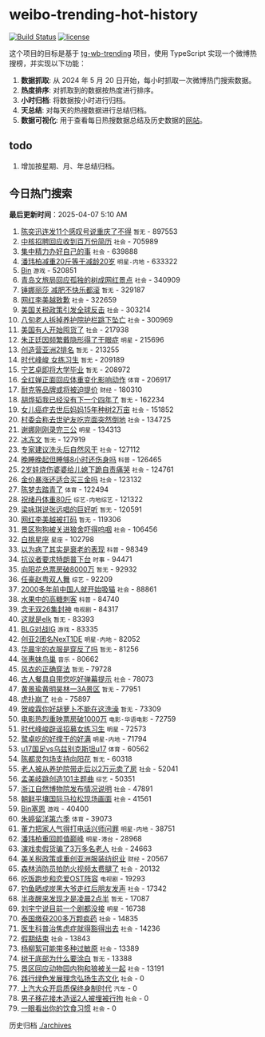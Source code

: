 # weibo-trending-hot-history

[![Build Status](https://github.com/lxw15337674/weibo-trending-hot-history/actions/workflows/nodejs.yml/badge.svg)](https://github.com/lxw15337674/weibo-trending-hot-history/actions)
[![license](https://img.shields.io/github/license/lxw15337674/weibo-trending-hot-history)](https://github.com/lxw15337674/weibo-trending-hot-history/blob/master/LICENSE)


这个项目的目标是基于 [tg-wb-trending](https://github.com/xiadd/tg-wb-trending) 项目，使用 TypeScript 实现一个微博热搜榜，并实现以下功能：

1. **数据抓取**: 从 2024 年 5 月 20 日开始，每小时抓取一次微博热门搜索数据。
2. **热度排序**: 对抓取到的数据按热度进行排序。
3. **小时归档**: 将数据按小时进行归档。
4. **天总结**: 对每天的热搜数据进行总结归档。
5. **数据可视化**: 用于查看每日热搜数据总结及历史数据的[网站](https://weibo-trending-hot-history.vercel.app/)。

## todo

1. 增加按星期、月、年总结归档。



## 今日热门搜索


















































































































































































































































































































































































































































































































































































































































































































































































































































































































































































































































































































































































































































































































































































































































































































































































































































































































































































































































































































































































































































































































































































































































































































































































































































































































































































































































































































































































































































































































































































































































































































































































































































































































































































































































































































































































































































































































































































































































































































































































































































































































































































































































































































































































































































































































































































































































































































































































































































































































































































































































































































































































































































































































































































































































































































































































































































































































































































































































































































































































































































































































































































































































































































































































































































































































































































































































































































































































































































































































































































































































































































































































































































































































































































































































































































































































<!-- BEGIN -->

**最后更新时间**：2025-04-07 5:10 AM
1. [陈奕迅连发11个感叹号说重庆了不得](https://m.weibo.cn/search?containerid=100103type%3D1%26t%3D10%26q%3D%E9%99%88%E5%A5%95%E8%BF%85%E8%BF%9E%E5%8F%9111%E4%B8%AA%E6%84%9F%E5%8F%B9%E5%8F%B7%E8%AF%B4%E9%87%8D%E5%BA%86%E4%BA%86%E4%B8%8D%E5%BE%97&stream_entry_id=31&isnewpage=1&extparam=seat%3D1%26flag%3D1%26realpos%3D1%26c_type%3D31%26band_rank%3D1%26lcate%3D5001%26cate%3D5001%26stream_entry_id%3D31%26pos%3D0%26filter_type%3Drealtimehot%26q%3D%25E9%2599%2588%25E5%25A5%2595%25E8%25BF%2585%25E8%25BF%259E%25E5%258F%259111%25E4%25B8%25AA%25E6%2584%259F%25E5%258F%25B9%25E5%258F%25B7%25E8%25AF%25B4%25E9%2587%258D%25E5%25BA%2586%25E4%25BA%2586%25E4%25B8%258D%25E5%25BE%2597%26dgr%3D0%26display_time%3D1743956976%26pre_seqid%3D174395697659803431956155) `暂无` - 897553
2. [中核招聘回应收到百万份简历](https://m.weibo.cn/search?containerid=100103type%3D1%26t%3D10%26q%3D%23%E4%B8%AD%E6%A0%B8%E6%8B%9B%E8%81%98%E5%9B%9E%E5%BA%94%E6%94%B6%E5%88%B0%E7%99%BE%E4%B8%87%E4%BB%BD%E7%AE%80%E5%8E%86%23&stream_entry_id=31&isnewpage=1&extparam=seat%3D1%26flag%3D1%26realpos%3D2%26c_type%3D31%26band_rank%3D2%26lcate%3D5001%26cate%3D5001%26stream_entry_id%3D31%26pos%3D1%26filter_type%3Drealtimehot%26q%3D%2523%25E4%25B8%25AD%25E6%25A0%25B8%25E6%258B%259B%25E8%2581%2598%25E5%259B%259E%25E5%25BA%2594%25E6%2594%25B6%25E5%2588%25B0%25E7%2599%25BE%25E4%25B8%2587%25E4%25BB%25BD%25E7%25AE%2580%25E5%258E%2586%2523%26dgr%3D0%26display_time%3D1743956976%26pre_seqid%3D174395697659803431956155) `社会` - 705989
3. [集中精力办好自己的事](https://m.weibo.cn/search?containerid=100103type%3D1%26t%3D10%26q%3D%23%E9%9B%86%E4%B8%AD%E7%B2%BE%E5%8A%9B%E5%8A%9E%E5%A5%BD%E8%87%AA%E5%B7%B1%E7%9A%84%E4%BA%8B%23&stream_entry_id=31&isnewpage=1&extparam=seat%3D1%26flag%3D0%26realpos%3D3%26c_type%3D31%26band_rank%3D3%26lcate%3D5001%26cate%3D5001%26stream_entry_id%3D31%26pos%3D2%26filter_type%3Drealtimehot%26q%3D%2523%25E9%259B%2586%25E4%25B8%25AD%25E7%25B2%25BE%25E5%258A%259B%25E5%258A%259E%25E5%25A5%25BD%25E8%2587%25AA%25E5%25B7%25B1%25E7%259A%2584%25E4%25BA%258B%2523%26dgr%3D0%26display_time%3D1743956976%26pre_seqid%3D174395697659803431956155) `社会` - 639888
4. [潘玮柏减重20斤等于减龄20岁](https://m.weibo.cn/search?containerid=100103type%3D1%26t%3D10%26q%3D%E6%BD%98%E7%8E%AE%E6%9F%8F%E5%87%8F%E9%87%8D20%E6%96%A4%E7%AD%89%E4%BA%8E%E5%87%8F%E9%BE%8420%E5%B2%81&stream_entry_id=31&isnewpage=1&extparam=seat%3D1%26flag%3D2%26realpos%3D4%26c_type%3D31%26band_rank%3D4%26lcate%3D5001%26cate%3D5001%26stream_entry_id%3D31%26pos%3D3%26filter_type%3Drealtimehot%26q%3D%25E6%25BD%2598%25E7%258E%25AE%25E6%259F%258F%25E5%2587%258F%25E9%2587%258D20%25E6%2596%25A4%25E7%25AD%2589%25E4%25BA%258E%25E5%2587%258F%25E9%25BE%258420%25E5%25B2%2581%26dgr%3D0%26display_time%3D1743956976%26pre_seqid%3D174395697659803431956155) `明星-内地` - 633322
5. [Bin](https://m.weibo.cn/search?containerid=100103type%3D1%26t%3D10%26q%3DBin&stream_entry_id=31&isnewpage=1&extparam=seat%3D1%26flag%3D1%26realpos%3D5%26c_type%3D31%26band_rank%3D5%26lcate%3D5001%26cate%3D5001%26stream_entry_id%3D31%26pos%3D4%26filter_type%3Drealtimehot%26q%3DBin%26dgr%3D0%26display_time%3D1743956976%26pre_seqid%3D174395697659803431956155) `游戏` - 520851
6. [青岛文旅局回应孤独的树成网红景点](https://m.weibo.cn/search?containerid=100103type%3D1%26t%3D10%26q%3D%23%E9%9D%92%E5%B2%9B%E6%96%87%E6%97%85%E5%B1%80%E5%9B%9E%E5%BA%94%E5%AD%A4%E7%8B%AC%E7%9A%84%E6%A0%91%E6%88%90%E7%BD%91%E7%BA%A2%E6%99%AF%E7%82%B9%23&stream_entry_id=31&isnewpage=1&extparam=seat%3D1%26flag%3D0%26realpos%3D6%26c_type%3D31%26band_rank%3D6%26lcate%3D5001%26cate%3D5001%26stream_entry_id%3D31%26pos%3D5%26filter_type%3Drealtimehot%26q%3D%2523%25E9%259D%2592%25E5%25B2%259B%25E6%2596%2587%25E6%2597%2585%25E5%25B1%2580%25E5%259B%259E%25E5%25BA%2594%25E5%25AD%25A4%25E7%258B%25AC%25E7%259A%2584%25E6%25A0%2591%25E6%2588%2590%25E7%25BD%2591%25E7%25BA%25A2%25E6%2599%25AF%25E7%2582%25B9%2523%26dgr%3D0%26display_time%3D1743956976%26pre_seqid%3D174395697659803431956155) `社会` - 340909
7. [锤娜丽莎 减肥不快乐都滚](https://m.weibo.cn/search?containerid=100103type%3D1%26t%3D10%26q%3D%E9%94%A4%E5%A8%9C%E4%B8%BD%E8%8E%8E+%E5%87%8F%E8%82%A5%E4%B8%8D%E5%BF%AB%E4%B9%90%E9%83%BD%E6%BB%9A&stream_entry_id=31&isnewpage=1&extparam=seat%3D1%26flag%3D2%26realpos%3D7%26c_type%3D31%26band_rank%3D7%26lcate%3D5001%26cate%3D5001%26stream_entry_id%3D31%26pos%3D6%26filter_type%3Drealtimehot%26q%3D%25E9%2594%25A4%25E5%25A8%259C%25E4%25B8%25BD%25E8%258E%258E%2520%25E5%2587%258F%25E8%2582%25A5%25E4%25B8%258D%25E5%25BF%25AB%25E4%25B9%2590%25E9%2583%25BD%25E6%25BB%259A%26dgr%3D0%26display_time%3D1743956976%26pre_seqid%3D174395697659803431956155) `暂无` - 329187
8. [网红李美越致歉](https://m.weibo.cn/search?containerid=100103type%3D1%26t%3D10%26q%3D%23%E7%BD%91%E7%BA%A2%E6%9D%8E%E7%BE%8E%E8%B6%8A%E8%87%B4%E6%AD%89%23&stream_entry_id=31&isnewpage=1&extparam=seat%3D1%26flag%3D2%26realpos%3D8%26c_type%3D31%26band_rank%3D8%26lcate%3D5001%26cate%3D5001%26stream_entry_id%3D31%26pos%3D7%26filter_type%3Drealtimehot%26q%3D%2523%25E7%25BD%2591%25E7%25BA%25A2%25E6%259D%258E%25E7%25BE%258E%25E8%25B6%258A%25E8%2587%25B4%25E6%25AD%2589%2523%26dgr%3D0%26display_time%3D1743956976%26pre_seqid%3D174395697659803431956155) `社会` - 322659
9. [美国关税政策引发全球反击](https://m.weibo.cn/search?containerid=100103type%3D1%26t%3D10%26q%3D%23%E7%BE%8E%E5%9B%BD%E5%85%B3%E7%A8%8E%E6%94%BF%E7%AD%96%E5%BC%95%E5%8F%91%E5%85%A8%E7%90%83%E5%8F%8D%E5%87%BB%23&stream_entry_id=31&isnewpage=1&extparam=seat%3D1%26flag%3D1%26realpos%3D9%26c_type%3D31%26band_rank%3D9%26lcate%3D5001%26cate%3D5001%26stream_entry_id%3D31%26pos%3D8%26filter_type%3Drealtimehot%26q%3D%2523%25E7%25BE%258E%25E5%259B%25BD%25E5%2585%25B3%25E7%25A8%258E%25E6%2594%25BF%25E7%25AD%2596%25E5%25BC%2595%25E5%258F%2591%25E5%2585%25A8%25E7%2590%2583%25E5%258F%258D%25E5%2587%25BB%2523%26dgr%3D0%26display_time%3D1743956976%26pre_seqid%3D174395697659803431956155) `社会` - 303214
10. [八旬老人拆掉养护院护栏跳下坠亡](https://m.weibo.cn/search?containerid=100103type%3D1%26t%3D10%26q%3D%23%E5%85%AB%E6%97%AC%E8%80%81%E4%BA%BA%E6%8B%86%E6%8E%89%E5%85%BB%E6%8A%A4%E9%99%A2%E6%8A%A4%E6%A0%8F%E8%B7%B3%E4%B8%8B%E5%9D%A0%E4%BA%A1%23&stream_entry_id=31&isnewpage=1&extparam=seat%3D1%26flag%3D1%26realpos%3D11%26c_type%3D31%26band_rank%3D11%26lcate%3D5001%26cate%3D5001%26stream_entry_id%3D31%26pos%3D10%26filter_type%3Drealtimehot%26q%3D%2523%25E5%2585%25AB%25E6%2597%25AC%25E8%2580%2581%25E4%25BA%25BA%25E6%258B%2586%25E6%258E%2589%25E5%2585%25BB%25E6%258A%25A4%25E9%2599%25A2%25E6%258A%25A4%25E6%25A0%258F%25E8%25B7%25B3%25E4%25B8%258B%25E5%259D%25A0%25E4%25BA%25A1%2523%26dgr%3D0%26display_time%3D1743956976%26pre_seqid%3D174395697659803431956155) `社会` - 300969
11. [美国有人开始囤货了](https://m.weibo.cn/search?containerid=100103type%3D1%26t%3D10%26q%3D%23%E7%BE%8E%E5%9B%BD%E6%9C%89%E4%BA%BA%E5%BC%80%E5%A7%8B%E5%9B%A4%E8%B4%A7%E4%BA%86%23&stream_entry_id=31&isnewpage=1&extparam=seat%3D1%26flag%3D0%26realpos%3D10%26c_type%3D31%26band_rank%3D10%26lcate%3D5001%26cate%3D5001%26stream_entry_id%3D31%26pos%3D9%26filter_type%3Drealtimehot%26q%3D%2523%25E7%25BE%258E%25E5%259B%25BD%25E6%259C%2589%25E4%25BA%25BA%25E5%25BC%2580%25E5%25A7%258B%25E5%259B%25A4%25E8%25B4%25A7%25E4%25BA%2586%2523%26dgr%3D0%26display_time%3D1743956976%26pre_seqid%3D174395697659803431956155) `社会` - 217938
12. [朱正廷因频繁戴隐形得了干眼症](https://m.weibo.cn/search?containerid=100103type%3D1%26t%3D10%26q%3D%23%E6%9C%B1%E6%AD%A3%E5%BB%B7%E5%9B%A0%E9%A2%91%E7%B9%81%E6%88%B4%E9%9A%90%E5%BD%A2%E5%BE%97%E4%BA%86%E5%B9%B2%E7%9C%BC%E7%97%87%23&stream_entry_id=31&isnewpage=1&extparam=seat%3D1%26flag%3D2%26realpos%3D12%26c_type%3D31%26band_rank%3D12%26lcate%3D5001%26cate%3D5001%26stream_entry_id%3D31%26pos%3D11%26filter_type%3Drealtimehot%26q%3D%2523%25E6%259C%25B1%25E6%25AD%25A3%25E5%25BB%25B7%25E5%259B%25A0%25E9%25A2%2591%25E7%25B9%2581%25E6%2588%25B4%25E9%259A%2590%25E5%25BD%25A2%25E5%25BE%2597%25E4%25BA%2586%25E5%25B9%25B2%25E7%259C%25BC%25E7%2597%2587%2523%26dgr%3D0%26display_time%3D1743956976%26pre_seqid%3D174395697659803431956155) `明星` - 215696
13. [创造营亚洲2排名](https://m.weibo.cn/search?containerid=100103type%3D1%26t%3D10%26q%3D%23%E5%88%9B%E9%80%A0%E8%90%A5%E4%BA%9A%E6%B4%B22%E6%8E%92%E5%90%8D%23&stream_entry_id=31&isnewpage=1&extparam=seat%3D1%26flag%3D0%26realpos%3D13%26c_type%3D31%26band_rank%3D13%26lcate%3D5001%26cate%3D5001%26stream_entry_id%3D31%26pos%3D12%26filter_type%3Drealtimehot%26q%3D%2523%25E5%2588%259B%25E9%2580%25A0%25E8%2590%25A5%25E4%25BA%259A%25E6%25B4%25B22%25E6%258E%2592%25E5%2590%258D%2523%26dgr%3D0%26display_time%3D1743956976%26pre_seqid%3D174395697659803431956155) `暂无` - 213255
14. [时代峰峻 女练习生](https://m.weibo.cn/search?containerid=100103type%3D1%26t%3D10%26q%3D%E6%97%B6%E4%BB%A3%E5%B3%B0%E5%B3%BB+%E5%A5%B3%E7%BB%83%E4%B9%A0%E7%94%9F&stream_entry_id=31&isnewpage=1&extparam=seat%3D1%26flag%3D0%26realpos%3D14%26c_type%3D31%26band_rank%3D14%26lcate%3D5001%26cate%3D5001%26stream_entry_id%3D31%26pos%3D13%26filter_type%3Drealtimehot%26q%3D%25E6%2597%25B6%25E4%25BB%25A3%25E5%25B3%25B0%25E5%25B3%25BB%2520%25E5%25A5%25B3%25E7%25BB%2583%25E4%25B9%25A0%25E7%2594%259F%26dgr%3D0%26display_time%3D1743956976%26pre_seqid%3D174395697659803431956155) `暂无` - 209189
15. [宁艺卓即将大学毕业](https://m.weibo.cn/search?containerid=100103type%3D1%26t%3D10%26q%3D%23%E5%AE%81%E8%89%BA%E5%8D%93%E5%8D%B3%E5%B0%86%E5%A4%A7%E5%AD%A6%E6%AF%95%E4%B8%9A%23&stream_entry_id=31&isnewpage=1&extparam=seat%3D1%26flag%3D0%26realpos%3D15%26c_type%3D31%26band_rank%3D15%26lcate%3D5001%26cate%3D5001%26stream_entry_id%3D31%26pos%3D14%26filter_type%3Drealtimehot%26q%3D%2523%25E5%25AE%2581%25E8%2589%25BA%25E5%258D%2593%25E5%258D%25B3%25E5%25B0%2586%25E5%25A4%25A7%25E5%25AD%25A6%25E6%25AF%2595%25E4%25B8%259A%2523%26dgr%3D0%26display_time%3D1743956976%26pre_seqid%3D174395697659803431956155) `暂无` - 208972
16. [全红婵正面回应体重变化影响动作](https://m.weibo.cn/search?containerid=100103type%3D1%26t%3D10%26q%3D%23%E5%85%A8%E7%BA%A2%E5%A9%B5%E6%AD%A3%E9%9D%A2%E5%9B%9E%E5%BA%94%E4%BD%93%E9%87%8D%E5%8F%98%E5%8C%96%E5%BD%B1%E5%93%8D%E5%8A%A8%E4%BD%9C%23&stream_entry_id=31&isnewpage=1&extparam=seat%3D1%26flag%3D0%26realpos%3D16%26c_type%3D31%26band_rank%3D16%26lcate%3D5001%26cate%3D5001%26stream_entry_id%3D31%26pos%3D15%26filter_type%3Drealtimehot%26q%3D%2523%25E5%2585%25A8%25E7%25BA%25A2%25E5%25A9%25B5%25E6%25AD%25A3%25E9%259D%25A2%25E5%259B%259E%25E5%25BA%2594%25E4%25BD%2593%25E9%2587%258D%25E5%258F%2598%25E5%258C%2596%25E5%25BD%25B1%25E5%2593%258D%25E5%258A%25A8%25E4%25BD%259C%2523%26dgr%3D0%26display_time%3D1743956976%26pre_seqid%3D174395697659803431956155) `体育` - 206917
17. [耐克等品牌或将被迫提价](https://m.weibo.cn/search?containerid=100103type%3D1%26t%3D10%26q%3D%23%E8%80%90%E5%85%8B%E7%AD%89%E5%93%81%E7%89%8C%E6%88%96%E5%B0%86%E8%A2%AB%E8%BF%AB%E6%8F%90%E4%BB%B7%23&stream_entry_id=31&isnewpage=1&extparam=seat%3D1%26flag%3D0%26realpos%3D17%26c_type%3D31%26band_rank%3D17%26lcate%3D5001%26cate%3D5001%26stream_entry_id%3D31%26pos%3D16%26filter_type%3Drealtimehot%26q%3D%2523%25E8%2580%2590%25E5%2585%258B%25E7%25AD%2589%25E5%2593%2581%25E7%2589%258C%25E6%2588%2596%25E5%25B0%2586%25E8%25A2%25AB%25E8%25BF%25AB%25E6%258F%2590%25E4%25BB%25B7%2523%26dgr%3D0%26display_time%3D1743956976%26pre_seqid%3D174395697659803431956155) `财经` - 180310
18. [胡烨韬我已经没有下一个四年了](https://m.weibo.cn/search?containerid=100103type%3D1%26t%3D10%26q%3D%E8%83%A1%E7%83%A8%E9%9F%AC%E6%88%91%E5%B7%B2%E7%BB%8F%E6%B2%A1%E6%9C%89%E4%B8%8B%E4%B8%80%E4%B8%AA%E5%9B%9B%E5%B9%B4%E4%BA%86&stream_entry_id=31&isnewpage=1&extparam=seat%3D1%26flag%3D0%26realpos%3D18%26c_type%3D31%26band_rank%3D18%26lcate%3D5001%26cate%3D5001%26stream_entry_id%3D31%26pos%3D17%26filter_type%3Drealtimehot%26q%3D%25E8%2583%25A1%25E7%2583%25A8%25E9%259F%25AC%25E6%2588%2591%25E5%25B7%25B2%25E7%25BB%258F%25E6%25B2%25A1%25E6%259C%2589%25E4%25B8%258B%25E4%25B8%2580%25E4%25B8%25AA%25E5%259B%259B%25E5%25B9%25B4%25E4%25BA%2586%26dgr%3D0%26display_time%3D1743956976%26pre_seqid%3D174395697659803431956155) `暂无` - 162234
19. [女儿癌症去世后妈妈15年种树2万亩](https://m.weibo.cn/search?containerid=100103type%3D1%26t%3D10%26q%3D%23%E5%A5%B3%E5%84%BF%E7%99%8C%E7%97%87%E5%8E%BB%E4%B8%96%E5%90%8E%E5%A6%88%E5%A6%8815%E5%B9%B4%E7%A7%8D%E6%A0%912%E4%B8%87%E4%BA%A9%23&stream_entry_id=31&isnewpage=1&extparam=seat%3D1%26flag%3D0%26realpos%3D19%26c_type%3D31%26band_rank%3D19%26lcate%3D5001%26cate%3D5001%26stream_entry_id%3D31%26pos%3D18%26filter_type%3Drealtimehot%26q%3D%2523%25E5%25A5%25B3%25E5%2584%25BF%25E7%2599%258C%25E7%2597%2587%25E5%258E%25BB%25E4%25B8%2596%25E5%2590%258E%25E5%25A6%2588%25E5%25A6%258815%25E5%25B9%25B4%25E7%25A7%258D%25E6%25A0%25912%25E4%25B8%2587%25E4%25BA%25A9%2523%26dgr%3D0%26display_time%3D1743956976%26pre_seqid%3D174395697659803431956155) `社会` - 151852
20. [村委会称去世驴友吃完面突然倒地](https://m.weibo.cn/search?containerid=100103type%3D1%26t%3D10%26q%3D%23%E6%9D%91%E5%A7%94%E4%BC%9A%E7%A7%B0%E5%8E%BB%E4%B8%96%E9%A9%B4%E5%8F%8B%E5%90%83%E5%AE%8C%E9%9D%A2%E7%AA%81%E7%84%B6%E5%80%92%E5%9C%B0%23&stream_entry_id=31&isnewpage=1&extparam=seat%3D1%26flag%3D1%26realpos%3D35%26c_type%3D31%26band_rank%3D35%26lcate%3D5001%26cate%3D5001%26stream_entry_id%3D31%26pos%3D34%26filter_type%3Drealtimehot%26q%3D%2523%25E6%259D%2591%25E5%25A7%2594%25E4%25BC%259A%25E7%25A7%25B0%25E5%258E%25BB%25E4%25B8%2596%25E9%25A9%25B4%25E5%258F%258B%25E5%2590%2583%25E5%25AE%258C%25E9%259D%25A2%25E7%25AA%2581%25E7%2584%25B6%25E5%2580%2592%25E5%259C%25B0%2523%26dgr%3D0%26display_time%3D1743956976%26pre_seqid%3D174395697659803431956155) `社会` - 134725
21. [谢娜刚刚录完三公](https://m.weibo.cn/search?containerid=100103type%3D1%26t%3D10%26q%3D%23%E8%B0%A2%E5%A8%9C%E5%88%9A%E5%88%9A%E5%BD%95%E5%AE%8C%E4%B8%89%E5%85%AC%23&stream_entry_id=31&isnewpage=1&extparam=seat%3D1%26flag%3D1%26realpos%3D31%26c_type%3D31%26band_rank%3D31%26lcate%3D5001%26cate%3D5001%26stream_entry_id%3D31%26pos%3D30%26filter_type%3Drealtimehot%26q%3D%2523%25E8%25B0%25A2%25E5%25A8%259C%25E5%2588%259A%25E5%2588%259A%25E5%25BD%2595%25E5%25AE%258C%25E4%25B8%2589%25E5%2585%25AC%2523%26dgr%3D0%26display_time%3D1743956976%26pre_seqid%3D174395697659803431956155) `明星` - 134313
22. [冰冻文](https://m.weibo.cn/search?containerid=100103type%3D1%26t%3D10%26q%3D%E5%86%B0%E5%86%BB%E6%96%87&stream_entry_id=31&isnewpage=1&extparam=seat%3D1%26flag%3D0%26realpos%3D20%26c_type%3D31%26band_rank%3D20%26lcate%3D5001%26cate%3D5001%26stream_entry_id%3D31%26pos%3D19%26filter_type%3Drealtimehot%26q%3D%25E5%2586%25B0%25E5%2586%25BB%25E6%2596%2587%26dgr%3D0%26display_time%3D1743956976%26pre_seqid%3D174395697659803431956155) `暂无` - 127919
23. [专家建议洗头后自然风干](https://m.weibo.cn/search?containerid=100103type%3D1%26t%3D10%26q%3D%23%E4%B8%93%E5%AE%B6%E5%BB%BA%E8%AE%AE%E6%B4%97%E5%A4%B4%E5%90%8E%E8%87%AA%E7%84%B6%E9%A3%8E%E5%B9%B2%23&stream_entry_id=31&isnewpage=1&extparam=seat%3D1%26flag%3D0%26realpos%3D21%26c_type%3D31%26band_rank%3D21%26lcate%3D5001%26cate%3D5001%26stream_entry_id%3D31%26pos%3D20%26filter_type%3Drealtimehot%26q%3D%2523%25E4%25B8%2593%25E5%25AE%25B6%25E5%25BB%25BA%25E8%25AE%25AE%25E6%25B4%2597%25E5%25A4%25B4%25E5%2590%258E%25E8%2587%25AA%25E7%2584%25B6%25E9%25A3%258E%25E5%25B9%25B2%2523%26dgr%3D0%26display_time%3D1743956976%26pre_seqid%3D174395697659803431956155) `社会` - 127112
24. [晚睡晚起但睡够8小时还伤身吗](https://m.weibo.cn/search?containerid=100103type%3D1%26t%3D10%26q%3D%23%E6%99%9A%E7%9D%A1%E6%99%9A%E8%B5%B7%E4%BD%86%E7%9D%A1%E5%A4%9F8%E5%B0%8F%E6%97%B6%E8%BF%98%E4%BC%A4%E8%BA%AB%E5%90%97%23&stream_entry_id=31&isnewpage=1&extparam=seat%3D1%26flag%3D0%26realpos%3D22%26c_type%3D31%26band_rank%3D22%26lcate%3D5001%26cate%3D5001%26stream_entry_id%3D31%26pos%3D21%26filter_type%3Drealtimehot%26q%3D%2523%25E6%2599%259A%25E7%259D%25A1%25E6%2599%259A%25E8%25B5%25B7%25E4%25BD%2586%25E7%259D%25A1%25E5%25A4%259F8%25E5%25B0%258F%25E6%2597%25B6%25E8%25BF%2598%25E4%25BC%25A4%25E8%25BA%25AB%25E5%2590%2597%2523%26dgr%3D0%26display_time%3D1743956976%26pre_seqid%3D174395697659803431956155) `科普` - 126465
25. [2岁娃烧伤婆婆给儿媳下跪自责痛哭](https://m.weibo.cn/search?containerid=100103type%3D1%26t%3D10%26q%3D%232%E5%B2%81%E5%A8%83%E7%83%A7%E4%BC%A4%E5%A9%86%E5%A9%86%E7%BB%99%E5%84%BF%E5%AA%B3%E4%B8%8B%E8%B7%AA%E8%87%AA%E8%B4%A3%E7%97%9B%E5%93%AD%23&stream_entry_id=31&isnewpage=1&extparam=seat%3D1%26flag%3D0%26realpos%3D23%26c_type%3D31%26band_rank%3D23%26lcate%3D5001%26cate%3D5001%26stream_entry_id%3D31%26pos%3D22%26filter_type%3Drealtimehot%26q%3D%25232%25E5%25B2%2581%25E5%25A8%2583%25E7%2583%25A7%25E4%25BC%25A4%25E5%25A9%2586%25E5%25A9%2586%25E7%25BB%2599%25E5%2584%25BF%25E5%25AA%25B3%25E4%25B8%258B%25E8%25B7%25AA%25E8%2587%25AA%25E8%25B4%25A3%25E7%2597%259B%25E5%2593%25AD%2523%26dgr%3D0%26display_time%3D1743956976%26pre_seqid%3D174395697659803431956155) `社会` - 124761
26. [金价暴涨还适合买三金吗](https://m.weibo.cn/search?containerid=100103type%3D1%26t%3D10%26q%3D%E9%87%91%E4%BB%B7%E6%9A%B4%E6%B6%A8%E8%BF%98%E9%80%82%E5%90%88%E4%B9%B0%E4%B8%89%E9%87%91%E5%90%97&stream_entry_id=31&isnewpage=1&extparam=seat%3D1%26flag%3D0%26realpos%3D24%26c_type%3D31%26band_rank%3D24%26lcate%3D5001%26cate%3D5001%26stream_entry_id%3D31%26pos%3D23%26filter_type%3Drealtimehot%26q%3D%25E9%2587%2591%25E4%25BB%25B7%25E6%259A%25B4%25E6%25B6%25A8%25E8%25BF%2598%25E9%2580%2582%25E5%2590%2588%25E4%25B9%25B0%25E4%25B8%2589%25E9%2587%2591%25E5%2590%2597%26dgr%3D0%26display_time%3D1743956976%26pre_seqid%3D174395697659803431956155) `社会` - 123132
27. [陈梦去踏青了](https://m.weibo.cn/search?containerid=100103type%3D1%26t%3D10%26q%3D%23%E9%99%88%E6%A2%A6%E5%8E%BB%E8%B8%8F%E9%9D%92%E4%BA%86%23&stream_entry_id=31&isnewpage=1&extparam=seat%3D1%26flag%3D1%26realpos%3D25%26c_type%3D31%26band_rank%3D25%26lcate%3D5001%26cate%3D5001%26stream_entry_id%3D31%26pos%3D24%26filter_type%3Drealtimehot%26q%3D%2523%25E9%2599%2588%25E6%25A2%25A6%25E5%258E%25BB%25E8%25B8%258F%25E9%259D%2592%25E4%25BA%2586%2523%26dgr%3D0%26display_time%3D1743956976%26pre_seqid%3D174395697659803431956155) `体育` - 122494
28. [祝绪丹体重80斤](https://m.weibo.cn/search?containerid=100103type%3D1%26t%3D10%26q%3D%23%E7%A5%9D%E7%BB%AA%E4%B8%B9%E4%BD%93%E9%87%8D80%E6%96%A4%23&stream_entry_id=31&isnewpage=1&extparam=seat%3D1%26flag%3D1%26realpos%3D26%26c_type%3D31%26band_rank%3D26%26lcate%3D5001%26cate%3D5001%26stream_entry_id%3D31%26pos%3D25%26filter_type%3Drealtimehot%26q%3D%2523%25E7%25A5%259D%25E7%25BB%25AA%25E4%25B8%25B9%25E4%25BD%2593%25E9%2587%258D80%25E6%2596%25A4%2523%26dgr%3D0%26display_time%3D1743956976%26pre_seqid%3D174395697659803431956155) `综艺-内地综艺` - 121322
29. [梁咏琪说张远唱的巨好听](https://m.weibo.cn/search?containerid=100103type%3D1%26t%3D10%26q%3D%E6%A2%81%E5%92%8F%E7%90%AA%E8%AF%B4%E5%BC%A0%E8%BF%9C%E5%94%B1%E7%9A%84%E5%B7%A8%E5%A5%BD%E5%90%AC&stream_entry_id=31&isnewpage=1&extparam=seat%3D1%26flag%3D1%26realpos%3D27%26c_type%3D31%26band_rank%3D27%26lcate%3D5001%26cate%3D5001%26stream_entry_id%3D31%26pos%3D26%26filter_type%3Drealtimehot%26q%3D%25E6%25A2%2581%25E5%2592%258F%25E7%2590%25AA%25E8%25AF%25B4%25E5%25BC%25A0%25E8%25BF%259C%25E5%2594%25B1%25E7%259A%2584%25E5%25B7%25A8%25E5%25A5%25BD%25E5%2590%25AC%26dgr%3D0%26display_time%3D1743956976%26pre_seqid%3D174395697659803431956155) `暂无` - 120591
30. [网红李美越被打码](https://m.weibo.cn/search?containerid=100103type%3D1%26t%3D10%26q%3D%23%E7%BD%91%E7%BA%A2%E6%9D%8E%E7%BE%8E%E8%B6%8A%E8%A2%AB%E6%89%93%E7%A0%81%23&stream_entry_id=31&isnewpage=1&extparam=seat%3D1%26flag%3D0%26realpos%3D28%26c_type%3D31%26band_rank%3D28%26lcate%3D5001%26cate%3D5001%26stream_entry_id%3D31%26pos%3D27%26filter_type%3Drealtimehot%26q%3D%2523%25E7%25BD%2591%25E7%25BA%25A2%25E6%259D%258E%25E7%25BE%258E%25E8%25B6%258A%25E8%25A2%25AB%25E6%2589%2593%25E7%25A0%2581%2523%26dgr%3D0%26display_time%3D1743956976%26pre_seqid%3D174395697659803431956155) `暂无` - 119306
31. [景区狗狗被关进狼舍吓得呜咽](https://m.weibo.cn/search?containerid=100103type%3D1%26t%3D10%26q%3D%23%E6%99%AF%E5%8C%BA%E7%8B%97%E7%8B%97%E8%A2%AB%E5%85%B3%E8%BF%9B%E7%8B%BC%E8%88%8D%E5%90%93%E5%BE%97%E5%91%9C%E5%92%BD%23&stream_entry_id=31&isnewpage=1&extparam=seat%3D1%26realpos%3D17%26cate%3D5001%26q%3D%2523%25E6%2599%25AF%25E5%258C%25BA%25E7%258B%2597%25E7%258B%2597%25E8%25A2%25AB%25E5%2585%25B3%25E8%25BF%259B%25E7%258B%25BC%25E8%2588%258D%25E5%2590%2593%25E5%25BE%2597%25E5%2591%259C%25E5%2592%25BD%2523%26dgr%3D0%26stream_entry_id%3D31%26pos%3D16%26band_rank%3D17%26lcate%3D5001%26filter_type%3Drealtimehot%26flag%3D1%26c_type%3D31%26display_time%3D1743960074%26pre_seqid%3D174396007468303419901141) `社会` - 106456
32. [白桃星座](https://m.weibo.cn/search?containerid=100103type%3D1%26t%3D10%26q%3D%E7%99%BD%E6%A1%83%E6%98%9F%E5%BA%A7&stream_entry_id=31&isnewpage=1&extparam=seat%3D1%26flag%3D0%26realpos%3D29%26c_type%3D31%26band_rank%3D29%26lcate%3D5001%26cate%3D5001%26stream_entry_id%3D31%26pos%3D28%26filter_type%3Drealtimehot%26q%3D%25E7%2599%25BD%25E6%25A1%2583%25E6%2598%259F%25E5%25BA%25A7%26dgr%3D0%26display_time%3D1743956976%26pre_seqid%3D174395697659803431956155) `星座` - 102798
33. [以为病了其实是衰老的表现](https://m.weibo.cn/search?containerid=100103type%3D1%26t%3D10%26q%3D%23%E4%BB%A5%E4%B8%BA%E7%97%85%E4%BA%86%E5%85%B6%E5%AE%9E%E6%98%AF%E8%A1%B0%E8%80%81%E7%9A%84%E8%A1%A8%E7%8E%B0%23&stream_entry_id=31&isnewpage=1&extparam=seat%3D1%26flag%3D0%26realpos%3D30%26c_type%3D31%26band_rank%3D30%26lcate%3D5001%26cate%3D5001%26stream_entry_id%3D31%26pos%3D29%26filter_type%3Drealtimehot%26q%3D%2523%25E4%25BB%25A5%25E4%25B8%25BA%25E7%2597%2585%25E4%25BA%2586%25E5%2585%25B6%25E5%25AE%259E%25E6%2598%25AF%25E8%25A1%25B0%25E8%2580%2581%25E7%259A%2584%25E8%25A1%25A8%25E7%258E%25B0%2523%26dgr%3D0%26display_time%3D1743956976%26pre_seqid%3D174395697659803431956155) `科普` - 98349
34. [抗议者要求特朗普下台](https://m.weibo.cn/search?containerid=100103type%3D1%26t%3D10%26q%3D%23%E6%8A%97%E8%AE%AE%E8%80%85%E8%A6%81%E6%B1%82%E7%89%B9%E6%9C%97%E6%99%AE%E4%B8%8B%E5%8F%B0%23&stream_entry_id=31&isnewpage=1&extparam=seat%3D1%26band_rank%3D5%26c_type%3D31%26cate%3D5001%26dgr%3D0%26realpos%3D5%26flag%3D1%26pos%3D4%26filter_type%3Drealtimehot%26q%3D%2523%25E6%258A%2597%25E8%25AE%25AE%25E8%2580%2585%25E8%25A6%2581%25E6%25B1%2582%25E7%2589%25B9%25E6%259C%2597%25E6%2599%25AE%25E4%25B8%258B%25E5%258F%25B0%2523%26stream_entry_id%3D31%26lcate%3D5001%26display_time%3D1743964347%26pre_seqid%3D174396434716803425181143) `时事` - 94471
35. [向阳花总票房破8000万](https://m.weibo.cn/search?containerid=100103type%3D1%26t%3D10%26q%3D%23%E5%90%91%E9%98%B3%E8%8A%B1%E6%80%BB%E7%A5%A8%E6%88%BF%E7%A0%B48000%E4%B8%87%23&stream_entry_id=31&isnewpage=1&extparam=seat%3D1%26flag%3D0%26realpos%3D32%26c_type%3D31%26band_rank%3D32%26lcate%3D5001%26cate%3D5001%26stream_entry_id%3D31%26pos%3D31%26filter_type%3Drealtimehot%26q%3D%2523%25E5%2590%2591%25E9%2598%25B3%25E8%258A%25B1%25E6%2580%25BB%25E7%25A5%25A8%25E6%2588%25BF%25E7%25A0%25B48000%25E4%25B8%2587%2523%26dgr%3D0%26display_time%3D1743956976%26pre_seqid%3D174395697659803431956155) `暂无` - 92932
36. [任豪赵粤双人舞](https://m.weibo.cn/search?containerid=100103type%3D1%26t%3D10%26q%3D%23%E4%BB%BB%E8%B1%AA%E8%B5%B5%E7%B2%A4%E5%8F%8C%E4%BA%BA%E8%88%9E%23&stream_entry_id=31&isnewpage=1&extparam=seat%3D1%26flag%3D1%26realpos%3D33%26c_type%3D31%26band_rank%3D33%26lcate%3D5001%26cate%3D5001%26stream_entry_id%3D31%26pos%3D32%26filter_type%3Drealtimehot%26q%3D%2523%25E4%25BB%25BB%25E8%25B1%25AA%25E8%25B5%25B5%25E7%25B2%25A4%25E5%258F%258C%25E4%25BA%25BA%25E8%2588%259E%2523%26dgr%3D0%26display_time%3D1743956976%26pre_seqid%3D174395697659803431956155) `综艺` - 92209
37. [2000多年前中国人就开始吸猫](https://m.weibo.cn/search?containerid=100103type%3D1%26t%3D10%26q%3D%232000%E5%A4%9A%E5%B9%B4%E5%89%8D%E4%B8%AD%E5%9B%BD%E4%BA%BA%E5%B0%B1%E5%BC%80%E5%A7%8B%E5%90%B8%E7%8C%AB%23&stream_entry_id=31&isnewpage=1&extparam=seat%3D1%26flag%3D0%26realpos%3D34%26c_type%3D31%26band_rank%3D34%26lcate%3D5001%26cate%3D5001%26stream_entry_id%3D31%26pos%3D33%26filter_type%3Drealtimehot%26q%3D%25232000%25E5%25A4%259A%25E5%25B9%25B4%25E5%2589%258D%25E4%25B8%25AD%25E5%259B%25BD%25E4%25BA%25BA%25E5%25B0%25B1%25E5%25BC%2580%25E5%25A7%258B%25E5%2590%25B8%25E7%258C%25AB%2523%26dgr%3D0%26display_time%3D1743956976%26pre_seqid%3D174395697659803431956155) `社会` - 88861
38. [水果中的高糖刺客](https://m.weibo.cn/search?containerid=100103type%3D1%26t%3D10%26q%3D%23%E6%B0%B4%E6%9E%9C%E4%B8%AD%E7%9A%84%E9%AB%98%E7%B3%96%E5%88%BA%E5%AE%A2%23&stream_entry_id=31&isnewpage=1&extparam=seat%3D1%26flag%3D0%26realpos%3D36%26c_type%3D31%26band_rank%3D36%26lcate%3D5001%26cate%3D5001%26stream_entry_id%3D31%26pos%3D35%26filter_type%3Drealtimehot%26q%3D%2523%25E6%25B0%25B4%25E6%259E%259C%25E4%25B8%25AD%25E7%259A%2584%25E9%25AB%2598%25E7%25B3%2596%25E5%2588%25BA%25E5%25AE%25A2%2523%26dgr%3D0%26display_time%3D1743956976%26pre_seqid%3D174395697659803431956155) `科普` - 84740
39. [念无双26集封神](https://m.weibo.cn/search?containerid=100103type%3D1%26t%3D10%26q%3D%23%E5%BF%B5%E6%97%A0%E5%8F%8C26%E9%9B%86%E5%B0%81%E7%A5%9E%23&stream_entry_id=31&isnewpage=1&extparam=seat%3D1%26flag%3D0%26realpos%3D37%26c_type%3D31%26band_rank%3D37%26lcate%3D5001%26cate%3D5001%26stream_entry_id%3D31%26pos%3D36%26filter_type%3Drealtimehot%26q%3D%2523%25E5%25BF%25B5%25E6%2597%25A0%25E5%258F%258C26%25E9%259B%2586%25E5%25B0%2581%25E7%25A5%259E%2523%26dgr%3D0%26display_time%3D1743956976%26pre_seqid%3D174395697659803431956155) `电视剧` - 84317
40. [这就是elk](https://m.weibo.cn/search?containerid=100103type%3D1%26t%3D10%26q%3D%E8%BF%99%E5%B0%B1%E6%98%AFelk&stream_entry_id=31&isnewpage=1&extparam=seat%3D1%26flag%3D1%26realpos%3D38%26c_type%3D31%26band_rank%3D38%26lcate%3D5001%26cate%3D5001%26stream_entry_id%3D31%26pos%3D37%26filter_type%3Drealtimehot%26q%3D%25E8%25BF%2599%25E5%25B0%25B1%25E6%2598%25AFelk%26dgr%3D0%26display_time%3D1743956976%26pre_seqid%3D174395697659803431956155) `暂无` - 83393
41. [BLG对战IG](https://m.weibo.cn/search?containerid=100103type%3D1%26t%3D10%26q%3DBLG%E5%AF%B9%E6%88%98IG&stream_entry_id=31&isnewpage=1&extparam=seat%3D1%26flag%3D0%26realpos%3D39%26c_type%3D31%26band_rank%3D39%26lcate%3D5001%26cate%3D5001%26stream_entry_id%3D31%26pos%3D38%26filter_type%3Drealtimehot%26q%3DBLG%25E5%25AF%25B9%25E6%2588%2598IG%26dgr%3D0%26display_time%3D1743956976%26pre_seqid%3D174395697659803431956155) `游戏` - 83335
42. [创亚2团名NexT1DE](https://m.weibo.cn/search?containerid=100103type%3D1%26t%3D10%26q%3D%23%E5%88%9B%E4%BA%9A2%E5%9B%A2%E5%90%8DNexT1DE%23&stream_entry_id=31&isnewpage=1&extparam=seat%3D1%26flag%3D1%26realpos%3D40%26c_type%3D31%26band_rank%3D40%26lcate%3D5001%26cate%3D5001%26stream_entry_id%3D31%26pos%3D39%26filter_type%3Drealtimehot%26q%3D%2523%25E5%2588%259B%25E4%25BA%259A2%25E5%259B%25A2%25E5%2590%258DNexT1DE%2523%26dgr%3D0%26display_time%3D1743956976%26pre_seqid%3D174395697659803431956155) `明星-内地` - 82052
43. [华晨宇的衣服是穿反了吗](https://m.weibo.cn/search?containerid=100103type%3D1%26t%3D10%26q%3D%E5%8D%8E%E6%99%A8%E5%AE%87%E7%9A%84%E8%A1%A3%E6%9C%8D%E6%98%AF%E7%A9%BF%E5%8F%8D%E4%BA%86%E5%90%97&stream_entry_id=31&isnewpage=1&extparam=seat%3D1%26flag%3D0%26realpos%3D41%26c_type%3D31%26band_rank%3D41%26lcate%3D5001%26cate%3D5001%26stream_entry_id%3D31%26pos%3D40%26filter_type%3Drealtimehot%26q%3D%25E5%258D%258E%25E6%2599%25A8%25E5%25AE%2587%25E7%259A%2584%25E8%25A1%25A3%25E6%259C%258D%25E6%2598%25AF%25E7%25A9%25BF%25E5%258F%258D%25E4%25BA%2586%25E5%2590%2597%26dgr%3D0%26display_time%3D1743956976%26pre_seqid%3D174395697659803431956155) `暂无` - 81256
44. [张惠妹鸟巢](https://m.weibo.cn/search?containerid=100103type%3D1%26t%3D10%26q%3D%E5%BC%A0%E6%83%A0%E5%A6%B9%E9%B8%9F%E5%B7%A2&stream_entry_id=31&isnewpage=1&extparam=seat%3D1%26flag%3D1%26realpos%3D42%26c_type%3D31%26band_rank%3D42%26lcate%3D5001%26cate%3D5001%26stream_entry_id%3D31%26pos%3D41%26filter_type%3Drealtimehot%26q%3D%25E5%25BC%25A0%25E6%2583%25A0%25E5%25A6%25B9%25E9%25B8%259F%25E5%25B7%25A2%26dgr%3D0%26display_time%3D1743956976%26pre_seqid%3D174395697659803431956155) `音乐` - 80662
45. [风衣的正确穿法](https://m.weibo.cn/search?containerid=100103type%3D1%26t%3D10%26q%3D%E9%A3%8E%E8%A1%A3%E7%9A%84%E6%AD%A3%E7%A1%AE%E7%A9%BF%E6%B3%95&stream_entry_id=31&isnewpage=1&extparam=seat%3D1%26flag%3D1%26realpos%3D43%26c_type%3D31%26band_rank%3D43%26lcate%3D5001%26cate%3D5001%26stream_entry_id%3D31%26pos%3D42%26filter_type%3Drealtimehot%26q%3D%25E9%25A3%258E%25E8%25A1%25A3%25E7%259A%2584%25E6%25AD%25A3%25E7%25A1%25AE%25E7%25A9%25BF%25E6%25B3%2595%26dgr%3D0%26display_time%3D1743956976%26pre_seqid%3D174395697659803431956155) `暂无` - 79728
46. [古人餐具自带您吃好弹幕提示](https://m.weibo.cn/search?containerid=100103type%3D1%26t%3D10%26q%3D%23%E5%8F%A4%E4%BA%BA%E9%A4%90%E5%85%B7%E8%87%AA%E5%B8%A6%E6%82%A8%E5%90%83%E5%A5%BD%E5%BC%B9%E5%B9%95%E6%8F%90%E7%A4%BA%23&stream_entry_id=31&isnewpage=1&extparam=seat%3D1%26flag%3D1%26realpos%3D44%26c_type%3D31%26band_rank%3D44%26lcate%3D5001%26cate%3D5001%26stream_entry_id%3D31%26pos%3D43%26filter_type%3Drealtimehot%26q%3D%2523%25E5%258F%25A4%25E4%25BA%25BA%25E9%25A4%2590%25E5%2585%25B7%25E8%2587%25AA%25E5%25B8%25A6%25E6%2582%25A8%25E5%2590%2583%25E5%25A5%25BD%25E5%25BC%25B9%25E5%25B9%2595%25E6%258F%2590%25E7%25A4%25BA%2523%26dgr%3D0%26display_time%3D1743956976%26pre_seqid%3D174395697659803431956155) `社会` - 78073
47. [黄景瑜黄明昊林一3A景区](https://m.weibo.cn/search?containerid=100103type%3D1%26t%3D10%26q%3D%E9%BB%84%E6%99%AF%E7%91%9C%E9%BB%84%E6%98%8E%E6%98%8A%E6%9E%97%E4%B8%803A%E6%99%AF%E5%8C%BA&stream_entry_id=31&isnewpage=1&extparam=seat%3D1%26flag%3D0%26realpos%3D45%26c_type%3D31%26band_rank%3D45%26lcate%3D5001%26cate%3D5001%26stream_entry_id%3D31%26pos%3D44%26filter_type%3Drealtimehot%26q%3D%25E9%25BB%2584%25E6%2599%25AF%25E7%2591%259C%25E9%25BB%2584%25E6%2598%258E%25E6%2598%258A%25E6%259E%2597%25E4%25B8%25803A%25E6%2599%25AF%25E5%258C%25BA%26dgr%3D0%26display_time%3D1743956976%26pre_seqid%3D174395697659803431956155) `暂无` - 77951
48. [虎扑崩了](https://m.weibo.cn/search?containerid=100103type%3D1%26t%3D10%26q%3D%E8%99%8E%E6%89%91%E5%B4%A9%E4%BA%86&stream_entry_id=31&isnewpage=1&extparam=seat%3D1%26flag%3D1%26realpos%3D46%26c_type%3D31%26band_rank%3D46%26lcate%3D5001%26cate%3D5001%26stream_entry_id%3D31%26pos%3D45%26filter_type%3Drealtimehot%26q%3D%25E8%2599%258E%25E6%2589%2591%25E5%25B4%25A9%25E4%25BA%2586%26dgr%3D0%26display_time%3D1743956976%26pre_seqid%3D174395697659803431956155) `社会` - 75897
49. [贺峻霖你好胡萝卜不能在这洗澡](https://m.weibo.cn/search?containerid=100103type%3D1%26t%3D10%26q%3D%E8%B4%BA%E5%B3%BB%E9%9C%96%E4%BD%A0%E5%A5%BD%E8%83%A1%E8%90%9D%E5%8D%9C%E4%B8%8D%E8%83%BD%E5%9C%A8%E8%BF%99%E6%B4%97%E6%BE%A1&stream_entry_id=31&isnewpage=1&extparam=seat%3D1%26flag%3D1%26realpos%3D47%26c_type%3D31%26band_rank%3D47%26lcate%3D5001%26cate%3D5001%26stream_entry_id%3D31%26pos%3D46%26filter_type%3Drealtimehot%26q%3D%25E8%25B4%25BA%25E5%25B3%25BB%25E9%259C%2596%25E4%25BD%25A0%25E5%25A5%25BD%25E8%2583%25A1%25E8%2590%259D%25E5%258D%259C%25E4%25B8%258D%25E8%2583%25BD%25E5%259C%25A8%25E8%25BF%2599%25E6%25B4%2597%25E6%25BE%25A1%26dgr%3D0%26display_time%3D1743956976%26pre_seqid%3D174395697659803431956155) `暂无` - 73309
50. [电影热烈重映票房破1000万](https://m.weibo.cn/search?containerid=100103type%3D1%26t%3D10%26q%3D%23%E7%94%B5%E5%BD%B1%E7%83%AD%E7%83%88%E9%87%8D%E6%98%A0%E7%A5%A8%E6%88%BF%E7%A0%B41000%E4%B8%87%23&stream_entry_id=31&isnewpage=1&extparam=seat%3D1%26flag%3D0%26realpos%3D48%26c_type%3D31%26band_rank%3D48%26lcate%3D5001%26cate%3D5001%26stream_entry_id%3D31%26pos%3D47%26filter_type%3Drealtimehot%26q%3D%2523%25E7%2594%25B5%25E5%25BD%25B1%25E7%2583%25AD%25E7%2583%2588%25E9%2587%258D%25E6%2598%25A0%25E7%25A5%25A8%25E6%2588%25BF%25E7%25A0%25B41000%25E4%25B8%2587%2523%26dgr%3D0%26display_time%3D1743956976%26pre_seqid%3D174395697659803431956155) `电影-华语电影` - 72759
51. [时代峰峻辟谣招募女练习生](https://m.weibo.cn/search?containerid=100103type%3D1%26t%3D10%26q%3D%23%E6%97%B6%E4%BB%A3%E5%B3%B0%E5%B3%BB%E8%BE%9F%E8%B0%A3%E6%8B%9B%E5%8B%9F%E5%A5%B3%E7%BB%83%E4%B9%A0%E7%94%9F%23&stream_entry_id=31&isnewpage=1&extparam=seat%3D1%26flag%3D1%26realpos%3D49%26c_type%3D31%26band_rank%3D49%26lcate%3D5001%26cate%3D5001%26stream_entry_id%3D31%26pos%3D48%26filter_type%3Drealtimehot%26q%3D%2523%25E6%2597%25B6%25E4%25BB%25A3%25E5%25B3%25B0%25E5%25B3%25BB%25E8%25BE%259F%25E8%25B0%25A3%25E6%258B%259B%25E5%258B%259F%25E5%25A5%25B3%25E7%25BB%2583%25E4%25B9%25A0%25E7%2594%259F%2523%26dgr%3D0%26display_time%3D1743956976%26pre_seqid%3D174395697659803431956155) `明星` - 72573
52. [鹭卓吃的好撑干的好满](https://m.weibo.cn/search?containerid=100103type%3D1%26t%3D10%26q%3D%23%E9%B9%AD%E5%8D%93%E5%90%83%E7%9A%84%E5%A5%BD%E6%92%91%E5%B9%B2%E7%9A%84%E5%A5%BD%E6%BB%A1%23&stream_entry_id=31&isnewpage=1&extparam=seat%3D1%26flag%3D1%26realpos%3D50%26c_type%3D31%26band_rank%3D50%26lcate%3D5001%26cate%3D5001%26stream_entry_id%3D31%26pos%3D49%26filter_type%3Drealtimehot%26q%3D%2523%25E9%25B9%25AD%25E5%258D%2593%25E5%2590%2583%25E7%259A%2584%25E5%25A5%25BD%25E6%2592%2591%25E5%25B9%25B2%25E7%259A%2584%25E5%25A5%25BD%25E6%25BB%25A1%2523%26dgr%3D0%26display_time%3D1743956976%26pre_seqid%3D174395697659803431956155) `明星-内地` - 71794
53. [u17国足vs乌兹别克斯坦u17](https://m.weibo.cn/search?containerid=100103type%3D1%26t%3D10%26q%3D%23u17%E5%9B%BD%E8%B6%B3vs%E4%B9%8C%E5%85%B9%E5%88%AB%E5%85%8B%E6%96%AF%E5%9D%A6u17%23&stream_entry_id=31&isnewpage=1&extparam=seat%3D1%26realpos%3D27%26cate%3D5001%26q%3D%2523u17%25E5%259B%25BD%25E8%25B6%25B3vs%25E4%25B9%258C%25E5%2585%25B9%25E5%2588%25AB%25E5%2585%258B%25E6%2596%25AF%25E5%259D%25A6u17%2523%26dgr%3D0%26stream_entry_id%3D31%26pos%3D26%26band_rank%3D27%26lcate%3D5001%26filter_type%3Drealtimehot%26flag%3D1%26c_type%3D31%26display_time%3D1743960074%26pre_seqid%3D174396007468303419901141) `体育` - 60562
54. [陈都灵包场支持向阳花](https://m.weibo.cn/search?containerid=100103type%3D1%26t%3D10%26q%3D%23%E9%99%88%E9%83%BD%E7%81%B5%E5%8C%85%E5%9C%BA%E6%94%AF%E6%8C%81%E5%90%91%E9%98%B3%E8%8A%B1%23&stream_entry_id=31&isnewpage=1&extparam=seat%3D1%26realpos%3D29%26cate%3D5001%26q%3D%2523%25E9%2599%2588%25E9%2583%25BD%25E7%2581%25B5%25E5%258C%2585%25E5%259C%25BA%25E6%2594%25AF%25E6%258C%2581%25E5%2590%2591%25E9%2598%25B3%25E8%258A%25B1%2523%26dgr%3D0%26stream_entry_id%3D31%26pos%3D28%26band_rank%3D29%26lcate%3D5001%26filter_type%3Drealtimehot%26flag%3D1%26c_type%3D31%26display_time%3D1743960074%26pre_seqid%3D174396007468303419901141) `暂无` - 60318
55. [老人被从养护院带走后以2万元卖了房](https://m.weibo.cn/search?containerid=100103type%3D1%26t%3D10%26q%3D%23%E8%80%81%E4%BA%BA%E8%A2%AB%E4%BB%8E%E5%85%BB%E6%8A%A4%E9%99%A2%E5%B8%A6%E8%B5%B0%E5%90%8E%E4%BB%A52%E4%B8%87%E5%85%83%E5%8D%96%E4%BA%86%E6%88%BF%23&stream_entry_id=31&isnewpage=1&extparam=seat%3D1%26realpos%3D35%26cate%3D5001%26q%3D%2523%25E8%2580%2581%25E4%25BA%25BA%25E8%25A2%25AB%25E4%25BB%258E%25E5%2585%25BB%25E6%258A%25A4%25E9%2599%25A2%25E5%25B8%25A6%25E8%25B5%25B0%25E5%2590%258E%25E4%25BB%25A52%25E4%25B8%2587%25E5%2585%2583%25E5%258D%2596%25E4%25BA%2586%25E6%2588%25BF%2523%26dgr%3D0%26stream_entry_id%3D31%26pos%3D34%26band_rank%3D35%26lcate%3D5001%26filter_type%3Drealtimehot%26flag%3D1%26c_type%3D31%26display_time%3D1743960074%26pre_seqid%3D174396007468303419901141) `社会` - 52041
56. [孟美岐跳创造101主题曲](https://m.weibo.cn/search?containerid=100103type%3D1%26t%3D10%26q%3D%23%E5%AD%9F%E7%BE%8E%E5%B2%90%E8%B7%B3%E5%88%9B%E9%80%A0101%E4%B8%BB%E9%A2%98%E6%9B%B2%23&stream_entry_id=31&isnewpage=1&extparam=seat%3D1%26realpos%3D37%26cate%3D5001%26q%3D%2523%25E5%25AD%259F%25E7%25BE%258E%25E5%25B2%2590%25E8%25B7%25B3%25E5%2588%259B%25E9%2580%25A0101%25E4%25B8%25BB%25E9%25A2%2598%25E6%259B%25B2%2523%26dgr%3D0%26stream_entry_id%3D31%26pos%3D36%26band_rank%3D37%26lcate%3D5001%26filter_type%3Drealtimehot%26flag%3D0%26c_type%3D31%26display_time%3D1743960074%26pre_seqid%3D174396007468303419901141) `综艺` - 50351
57. [浙江自然博物院发布情况说明](https://m.weibo.cn/search?containerid=100103type%3D1%26t%3D10%26q%3D%23%E6%B5%99%E6%B1%9F%E8%87%AA%E7%84%B6%E5%8D%9A%E7%89%A9%E9%99%A2%E5%8F%91%E5%B8%83%E6%83%85%E5%86%B5%E8%AF%B4%E6%98%8E%23&stream_entry_id=31&isnewpage=1&extparam=seat%3D1%26flag%3D1%26pos%3D10%26filter_type%3Drealtimehot%26c_type%3D31%26stream_entry_id%3D31%26cate%3D5001%26dgr%3D0%26realpos%3D10%26lcate%3D5001%26band_rank%3D10%26q%3D%2523%25E6%25B5%2599%25E6%25B1%259F%25E8%2587%25AA%25E7%2584%25B6%25E5%258D%259A%25E7%2589%25A9%25E9%2599%25A2%25E5%258F%2591%25E5%25B8%2583%25E6%2583%2585%25E5%2586%25B5%25E8%25AF%25B4%25E6%2598%258E%2523%26display_time%3D1743967165%26pre_seqid%3D1743967165132025683638) `社会` - 47891
58. [朝鲜平壤国际马拉松现场画面](https://m.weibo.cn/search?containerid=100103type%3D1%26t%3D10%26q%3D%23%E6%9C%9D%E9%B2%9C%E5%B9%B3%E5%A3%A4%E5%9B%BD%E9%99%85%E9%A9%AC%E6%8B%89%E6%9D%BE%E7%8E%B0%E5%9C%BA%E7%94%BB%E9%9D%A2%23&stream_entry_id=31&isnewpage=1&extparam=seat%3D1%26realpos%3D44%26cate%3D5001%26q%3D%2523%25E6%259C%259D%25E9%25B2%259C%25E5%25B9%25B3%25E5%25A3%25A4%25E5%259B%25BD%25E9%2599%2585%25E9%25A9%25AC%25E6%258B%2589%25E6%259D%25BE%25E7%258E%25B0%25E5%259C%25BA%25E7%2594%25BB%25E9%259D%25A2%2523%26dgr%3D0%26stream_entry_id%3D31%26pos%3D43%26band_rank%3D44%26lcate%3D5001%26filter_type%3Drealtimehot%26flag%3D0%26c_type%3D31%26display_time%3D1743960074%26pre_seqid%3D174396007468303419901141) `社会` - 41561
59. [Bin塞恩](https://m.weibo.cn/search?containerid=100103type%3D1%26t%3D10%26q%3D%23Bin%E5%A1%9E%E6%81%A9%23&stream_entry_id=31&isnewpage=1&extparam=seat%3D1%26realpos%3D46%26cate%3D5001%26q%3D%2523Bin%25E5%25A1%259E%25E6%2581%25A9%2523%26dgr%3D0%26stream_entry_id%3D31%26pos%3D45%26band_rank%3D46%26lcate%3D5001%26filter_type%3Drealtimehot%26flag%3D1%26c_type%3D31%26display_time%3D1743960074%26pre_seqid%3D174396007468303419901141) `游戏` - 40400
60. [朱婷留洋第六季](https://m.weibo.cn/search?containerid=100103type%3D1%26t%3D10%26q%3D%23%E6%9C%B1%E5%A9%B7%E7%95%99%E6%B4%8B%E7%AC%AC%E5%85%AD%E5%AD%A3%23&stream_entry_id=31&isnewpage=1&extparam=seat%3D1%26realpos%3D49%26cate%3D5001%26q%3D%2523%25E6%259C%25B1%25E5%25A9%25B7%25E7%2595%2599%25E6%25B4%258B%25E7%25AC%25AC%25E5%2585%25AD%25E5%25AD%25A3%2523%26dgr%3D0%26stream_entry_id%3D31%26pos%3D48%26band_rank%3D49%26lcate%3D5001%26filter_type%3Drealtimehot%26flag%3D1%26c_type%3D31%26display_time%3D1743960074%26pre_seqid%3D174396007468303419901141) `体育` - 39073
61. [董力把家人气得打电话兴师问罪](https://m.weibo.cn/search?containerid=100103type%3D1%26t%3D10%26q%3D%23%E8%91%A3%E5%8A%9B%E6%8A%8A%E5%AE%B6%E4%BA%BA%E6%B0%94%E5%BE%97%E6%89%93%E7%94%B5%E8%AF%9D%E5%85%B4%E5%B8%88%E9%97%AE%E7%BD%AA%23&stream_entry_id=31&isnewpage=1&extparam=seat%3D1%26realpos%3D50%26cate%3D5001%26q%3D%2523%25E8%2591%25A3%25E5%258A%259B%25E6%258A%258A%25E5%25AE%25B6%25E4%25BA%25BA%25E6%25B0%2594%25E5%25BE%2597%25E6%2589%2593%25E7%2594%25B5%25E8%25AF%259D%25E5%2585%25B4%25E5%25B8%2588%25E9%2597%25AE%25E7%25BD%25AA%2523%26dgr%3D0%26stream_entry_id%3D31%26pos%3D49%26band_rank%3D50%26lcate%3D5001%26filter_type%3Drealtimehot%26flag%3D0%26c_type%3D31%26display_time%3D1743960074%26pre_seqid%3D174396007468303419901141) `明星-内地` - 38751
62. [潘玮柏重回颜值巅峰](https://m.weibo.cn/search?containerid=100103type%3D1%26t%3D10%26q%3D%23%E6%BD%98%E7%8E%AE%E6%9F%8F%E9%87%8D%E5%9B%9E%E9%A2%9C%E5%80%BC%E5%B7%85%E5%B3%B0%23&stream_entry_id=31&isnewpage=1&extparam=seat%3D1%26band_rank%3D33%26c_type%3D31%26cate%3D5001%26dgr%3D0%26realpos%3D33%26flag%3D1%26pos%3D32%26filter_type%3Drealtimehot%26q%3D%2523%25E6%25BD%2598%25E7%258E%25AE%25E6%259F%258F%25E9%2587%258D%25E5%259B%259E%25E9%25A2%259C%25E5%2580%25BC%25E5%25B7%2585%25E5%25B3%25B0%2523%26stream_entry_id%3D31%26lcate%3D5001%26display_time%3D1743964347%26pre_seqid%3D174396434716803425181143) `明星-港台` - 28968
63. [演戏卖假货骗了3万多名老人](https://m.weibo.cn/search?containerid=100103type%3D1%26t%3D10%26q%3D%23%E6%BC%94%E6%88%8F%E5%8D%96%E5%81%87%E8%B4%A7%E9%AA%97%E4%BA%863%E4%B8%87%E5%A4%9A%E5%90%8D%E8%80%81%E4%BA%BA%23&stream_entry_id=31&isnewpage=1&extparam=seat%3D1%26band_rank%3D40%26c_type%3D31%26cate%3D5001%26dgr%3D0%26realpos%3D40%26flag%3D0%26pos%3D39%26filter_type%3Drealtimehot%26q%3D%2523%25E6%25BC%2594%25E6%2588%258F%25E5%258D%2596%25E5%2581%2587%25E8%25B4%25A7%25E9%25AA%2597%25E4%25BA%25863%25E4%25B8%2587%25E5%25A4%259A%25E5%2590%258D%25E8%2580%2581%25E4%25BA%25BA%2523%26stream_entry_id%3D31%26lcate%3D5001%26display_time%3D1743964347%26pre_seqid%3D174396434716803425181143) `社会` - 24663
64. [美关税政策或重创亚洲服装纺织业](https://m.weibo.cn/search?containerid=100103type%3D1%26t%3D10%26q%3D%23%E7%BE%8E%E5%85%B3%E7%A8%8E%E6%94%BF%E7%AD%96%E6%88%96%E9%87%8D%E5%88%9B%E4%BA%9A%E6%B4%B2%E6%9C%8D%E8%A3%85%E7%BA%BA%E7%BB%87%E4%B8%9A%23&stream_entry_id=31&isnewpage=1&extparam=seat%3D1%26band_rank%3D45%26c_type%3D31%26cate%3D5001%26dgr%3D0%26realpos%3D45%26flag%3D0%26pos%3D44%26filter_type%3Drealtimehot%26q%3D%2523%25E7%25BE%258E%25E5%2585%25B3%25E7%25A8%258E%25E6%2594%25BF%25E7%25AD%2596%25E6%2588%2596%25E9%2587%258D%25E5%2588%259B%25E4%25BA%259A%25E6%25B4%25B2%25E6%259C%258D%25E8%25A3%2585%25E7%25BA%25BA%25E7%25BB%2587%25E4%25B8%259A%2523%26stream_entry_id%3D31%26lcate%3D5001%26display_time%3D1743964347%26pre_seqid%3D174396434716803425181143) `财经` - 20567
65. [森林消防员拍防火视频太费腿了](https://m.weibo.cn/search?containerid=100103type%3D1%26t%3D10%26q%3D%23%E6%A3%AE%E6%9E%97%E6%B6%88%E9%98%B2%E5%91%98%E6%8B%8D%E9%98%B2%E7%81%AB%E8%A7%86%E9%A2%91%E5%A4%AA%E8%B4%B9%E8%85%BF%E4%BA%86%23&stream_entry_id=31&isnewpage=1&extparam=seat%3D1%26filter_type%3Drealtimehot%26realpos%3D26%26pos%3D26%26q%3D%2523%25E6%25A3%25AE%25E6%259E%2597%25E6%25B6%2588%25E9%2598%25B2%25E5%2591%2598%25E6%258B%258D%25E9%2598%25B2%25E7%2581%25AB%25E8%25A7%2586%25E9%25A2%2591%25E5%25A4%25AA%25E8%25B4%25B9%25E8%2585%25BF%25E4%25BA%2586%2523%26dgr%3D0%26cate%3D5001%26stream_entry_id%3D31%26flag%3D1%26band_rank%3D26%26c_type%3D31%26lcate%3D5001%26display_time%3D1743971168%26pre_seqid%3D17439711682040250056621) `社会` - 20132
66. [吃饭跑步和恋爱OST阵容](https://m.weibo.cn/search?containerid=100103type%3D1%26t%3D10%26q%3D%23%E5%90%83%E9%A5%AD%E8%B7%91%E6%AD%A5%E5%92%8C%E6%81%8B%E7%88%B1OST%E9%98%B5%E5%AE%B9%23&stream_entry_id=31&isnewpage=1&extparam=seat%3D1%26band_rank%3D48%26c_type%3D31%26cate%3D5001%26dgr%3D0%26realpos%3D48%26flag%3D1%26pos%3D47%26filter_type%3Drealtimehot%26q%3D%2523%25E5%2590%2583%25E9%25A5%25AD%25E8%25B7%2591%25E6%25AD%25A5%25E5%2592%258C%25E6%2581%258B%25E7%2588%25B1OST%25E9%2598%25B5%25E5%25AE%25B9%2523%26stream_entry_id%3D31%26lcate%3D5001%26display_time%3D1743964347%26pre_seqid%3D174396434716803425181143) `电视剧` - 19293
67. [钓鱼晒成炭黑大爷走红后朋友发声](https://m.weibo.cn/search?containerid=100103type%3D1%26t%3D10%26q%3D%23%E9%92%93%E9%B1%BC%E6%99%92%E6%88%90%E7%82%AD%E9%BB%91%E5%A4%A7%E7%88%B7%E8%B5%B0%E7%BA%A2%E5%90%8E%E6%9C%8B%E5%8F%8B%E5%8F%91%E5%A3%B0%23&stream_entry_id=31&isnewpage=1&extparam=seat%3D1%26flag%3D1%26pos%3D43%26filter_type%3Drealtimehot%26c_type%3D31%26stream_entry_id%3D31%26cate%3D5001%26dgr%3D0%26realpos%3D43%26lcate%3D5001%26band_rank%3D43%26q%3D%2523%25E9%2592%2593%25E9%25B1%25BC%25E6%2599%2592%25E6%2588%2590%25E7%2582%25AD%25E9%25BB%2591%25E5%25A4%25A7%25E7%2588%25B7%25E8%25B5%25B0%25E7%25BA%25A2%25E5%2590%258E%25E6%259C%258B%25E5%258F%258B%25E5%258F%2591%25E5%25A3%25B0%2523%26display_time%3D1743967165%26pre_seqid%3D1743967165132025683638) `社会` - 17342
68. [半夜醒来发现才是凌晨2点半](https://m.weibo.cn/search?containerid=100103type%3D1%26t%3D10%26q%3D%E5%8D%8A%E5%A4%9C%E9%86%92%E6%9D%A5%E5%8F%91%E7%8E%B0%E6%89%8D%E6%98%AF%E5%87%8C%E6%99%A82%E7%82%B9%E5%8D%8A&stream_entry_id=31&isnewpage=1&extparam=seat%3D1%26band_rank%3D31%26filter_type%3Drealtimehot%26c_type%3D31%26q%3D%25E5%258D%258A%25E5%25A4%259C%25E9%2586%2592%25E6%259D%25A5%25E5%258F%2591%25E7%258E%25B0%25E6%2589%258D%25E6%2598%25AF%25E5%2587%258C%25E6%2599%25A82%25E7%2582%25B9%25E5%258D%258A%26lcate%3D5001%26cate%3D5001%26stream_entry_id%3D31%26flag%3D1%26pos%3D31%26realpos%3D31%26dgr%3D0%26display_time%3D1743973815%26pre_seqid%3D17439738157219340028331) `暂无` - 17087
69. [刘宇宁说目前一个剧都没接](https://m.weibo.cn/search?containerid=100103type%3D1%26t%3D10%26q%3D%23%E5%88%98%E5%AE%87%E5%AE%81%E8%AF%B4%E7%9B%AE%E5%89%8D%E4%B8%80%E4%B8%AA%E5%89%A7%E9%83%BD%E6%B2%A1%E6%8E%A5%23&stream_entry_id=31&isnewpage=1&extparam=seat%3D1%26flag%3D1%26pos%3D49%26filter_type%3Drealtimehot%26c_type%3D31%26stream_entry_id%3D31%26cate%3D5001%26dgr%3D0%26realpos%3D49%26lcate%3D5001%26band_rank%3D49%26q%3D%2523%25E5%2588%2598%25E5%25AE%2587%25E5%25AE%2581%25E8%25AF%25B4%25E7%259B%25AE%25E5%2589%258D%25E4%25B8%2580%25E4%25B8%25AA%25E5%2589%25A7%25E9%2583%25BD%25E6%25B2%25A1%25E6%258E%25A5%2523%26display_time%3D1743967165%26pre_seqid%3D1743967165132025683638) `明星` - 16738
70. [泰国缴获200多万颗疯药](https://m.weibo.cn/search?containerid=100103type%3D1%26t%3D10%26q%3D%23%E6%B3%B0%E5%9B%BD%E7%BC%B4%E8%8E%B7200%E5%A4%9A%E4%B8%87%E9%A2%97%E7%96%AF%E8%8D%AF%23&stream_entry_id=31&isnewpage=1&extparam=seat%3D1%26filter_type%3Drealtimehot%26realpos%3D43%26pos%3D43%26q%3D%2523%25E6%25B3%25B0%25E5%259B%25BD%25E7%25BC%25B4%25E8%258E%25B7200%25E5%25A4%259A%25E4%25B8%2587%25E9%25A2%2597%25E7%2596%25AF%25E8%258D%25AF%2523%26dgr%3D0%26cate%3D5001%26stream_entry_id%3D31%26flag%3D1%26band_rank%3D43%26c_type%3D31%26lcate%3D5001%26display_time%3D1743971168%26pre_seqid%3D17439711682040250056621) `社会` - 14835
71. [医生科普治焦虑症就得豁得出去](https://m.weibo.cn/search?containerid=100103type%3D1%26t%3D10%26q%3D%E5%8C%BB%E7%94%9F%E7%A7%91%E6%99%AE%E6%B2%BB%E7%84%A6%E8%99%91%E7%97%87%E5%B0%B1%E5%BE%97%E8%B1%81%E5%BE%97%E5%87%BA%E5%8E%BB&stream_entry_id=31&isnewpage=1&extparam=seat%3D1%26filter_type%3Drealtimehot%26realpos%3D39%26pos%3D39%26q%3D%25E5%258C%25BB%25E7%2594%259F%25E7%25A7%2591%25E6%2599%25AE%25E6%25B2%25BB%25E7%2584%25A6%25E8%2599%2591%25E7%2597%2587%25E5%25B0%25B1%25E5%25BE%2597%25E8%25B1%2581%25E5%25BE%2597%25E5%2587%25BA%25E5%258E%25BB%26dgr%3D0%26cate%3D5001%26stream_entry_id%3D31%26flag%3D1%26band_rank%3D39%26c_type%3D31%26lcate%3D5001%26display_time%3D1743971168%26pre_seqid%3D17439711682040250056621) `社会` - 14236
72. [假期结束](https://m.weibo.cn/search?containerid=100103type%3D1%26t%3D10%26q%3D%23%E5%81%87%E6%9C%9F%E7%BB%93%E6%9D%9F%23&stream_entry_id=31&isnewpage=1&extparam=seat%3D1%26filter_type%3Drealtimehot%26realpos%3D46%26pos%3D46%26q%3D%2523%25E5%2581%2587%25E6%259C%259F%25E7%25BB%2593%25E6%259D%259F%2523%26dgr%3D0%26cate%3D5001%26stream_entry_id%3D31%26flag%3D0%26band_rank%3D46%26c_type%3D31%26lcate%3D5001%26display_time%3D1743971168%26pre_seqid%3D17439711682040250056621) `社会` - 13843
73. [杨柳絮可能带多种过敏原](https://m.weibo.cn/search?containerid=100103type%3D1%26t%3D10%26q%3D%23%E6%9D%A8%E6%9F%B3%E7%B5%AE%E5%8F%AF%E8%83%BD%E5%B8%A6%E5%A4%9A%E7%A7%8D%E8%BF%87%E6%95%8F%E5%8E%9F%23&stream_entry_id=31&isnewpage=1&extparam=seat%3D1%26filter_type%3Drealtimehot%26realpos%3D49%26pos%3D49%26q%3D%2523%25E6%259D%25A8%25E6%259F%25B3%25E7%25B5%25AE%25E5%258F%25AF%25E8%2583%25BD%25E5%25B8%25A6%25E5%25A4%259A%25E7%25A7%258D%25E8%25BF%2587%25E6%2595%258F%25E5%258E%259F%2523%26dgr%3D0%26cate%3D5001%26stream_entry_id%3D31%26flag%3D1%26band_rank%3D49%26c_type%3D31%26lcate%3D5001%26display_time%3D1743971168%26pre_seqid%3D17439711682040250056621) `社会` - 13389
74. [树干底部为什么要涂白](https://m.weibo.cn/search?containerid=100103type%3D1%26t%3D10%26q%3D%E6%A0%91%E5%B9%B2%E5%BA%95%E9%83%A8%E4%B8%BA%E4%BB%80%E4%B9%88%E8%A6%81%E6%B6%82%E7%99%BD&stream_entry_id=31&isnewpage=1&extparam=seat%3D1%26filter_type%3Drealtimehot%26realpos%3D50%26pos%3D50%26q%3D%25E6%25A0%2591%25E5%25B9%25B2%25E5%25BA%2595%25E9%2583%25A8%25E4%25B8%25BA%25E4%25BB%2580%25E4%25B9%2588%25E8%25A6%2581%25E6%25B6%2582%25E7%2599%25BD%26dgr%3D0%26cate%3D5001%26stream_entry_id%3D31%26flag%3D1%26band_rank%3D50%26c_type%3D31%26lcate%3D5001%26display_time%3D1743971168%26pre_seqid%3D17439711682040250056621) `暂无` - 13388
75. [景区回应动物园内狗和狼被关一起](https://m.weibo.cn/search?containerid=100103type%3D1%26t%3D10%26q%3D%23%E6%99%AF%E5%8C%BA%E5%9B%9E%E5%BA%94%E5%8A%A8%E7%89%A9%E5%9B%AD%E5%86%85%E7%8B%97%E5%92%8C%E7%8B%BC%E8%A2%AB%E5%85%B3%E4%B8%80%E8%B5%B7%23&stream_entry_id=31&isnewpage=1&extparam=seat%3D1%26band_rank%3D46%26filter_type%3Drealtimehot%26c_type%3D31%26q%3D%2523%25E6%2599%25AF%25E5%258C%25BA%25E5%259B%259E%25E5%25BA%2594%25E5%258A%25A8%25E7%2589%25A9%25E5%259B%25AD%25E5%2586%2585%25E7%258B%2597%25E5%2592%258C%25E7%258B%25BC%25E8%25A2%25AB%25E5%2585%25B3%25E4%25B8%2580%25E8%25B5%25B7%2523%26lcate%3D5001%26cate%3D5001%26stream_entry_id%3D31%26flag%3D1%26pos%3D46%26realpos%3D46%26dgr%3D0%26display_time%3D1743973815%26pre_seqid%3D17439738157219340028331) `社会` - 13191
76. [践行绿色发展理念弘扬生态文化](https://m.weibo.cn/search?containerid=100103type%3D1%26t%3D10%26q%3D%23%E8%B7%B5%E8%A1%8C%E7%BB%BF%E8%89%B2%E5%8F%91%E5%B1%95%E7%90%86%E5%BF%B5%E5%BC%98%E6%89%AC%E7%94%9F%E6%80%81%E6%96%87%E5%8C%96%23&stream_entry_id=51&isnewpage=1&extparam=seat%3D1%26c_type%3D51%26cate%3D10103%26q%3D%2523%25E8%25B7%25B5%25E8%25A1%258C%25E7%25BB%25BF%25E8%2589%25B2%25E5%258F%2591%25E5%25B1%2595%25E7%2590%2586%25E5%25BF%25B5%25E5%25BC%2598%25E6%2589%25AC%25E7%2594%259F%25E6%2580%2581%25E6%2596%2587%25E5%258C%2596%2523%26filter_type%3Drealtimehot%26pos%3D0%26stream_entry_id%3D51%26dgr%3D0%26display_time%3D1743956976%26pre_seqid%3D174395697659803431956155) `社会` - 0
77. [上汽大众开启质保终身制时代](https://m.weibo.cn/search?containerid=100103type%3D1%26t%3D10%26q%3D%23%E4%B8%8A%E6%B1%BD%E5%A4%A7%E4%BC%97%E5%BC%80%E5%90%AF%E8%B4%A8%E4%BF%9D%E7%BB%88%E8%BA%AB%E5%88%B6%E6%97%B6%E4%BB%A3%23&stream_entry_id=31&isnewpage=1&extparam=seat%3D1%26pos%3D6%26filter_type%3Drealtimehot%26band_rank%3D7%26c_type%3D31%26stream_entry_id%3D31%26lcate%3D5001%26q%3D%2523%25E4%25B8%258A%25E6%25B1%25BD%25E5%25A4%25A7%25E4%25BC%2597%25E5%25BC%2580%25E5%2590%25AF%25E8%25B4%25A8%25E4%25BF%259D%25E7%25BB%2588%25E8%25BA%25AB%25E5%2588%25B6%25E6%2597%25B6%25E4%25BB%25A3%2523%26dgr%3D0%26topic_ad%3D1%26adid%3D282052%26is_ad_pos%3D1%26cate%3D5001%26display_time%3D1743967165%26pre_seqid%3D1743967165132025683638) `汽车` - 0
78. [男子移花接木造谣2人被埋被行拘](https://m.weibo.cn/search?containerid=100103type%3D1%26t%3D10%26q%3D%23%E7%94%B7%E5%AD%90%E7%A7%BB%E8%8A%B1%E6%8E%A5%E6%9C%A8%E9%80%A0%E8%B0%A32%E4%BA%BA%E8%A2%AB%E5%9F%8B%E8%A2%AB%E8%A1%8C%E6%8B%98%23&stream_entry_id=31&isnewpage=1&extparam=seat%3D1%26filter_type%3Drealtimehot%26pos%3D6%26q%3D%2523%25E7%2594%25B7%25E5%25AD%2590%25E7%25A7%25BB%25E8%258A%25B1%25E6%258E%25A5%25E6%259C%25A8%25E9%2580%25A0%25E8%25B0%25A32%25E4%25BA%25BA%25E8%25A2%25AB%25E5%259F%258B%25E8%25A2%25AB%25E8%25A1%258C%25E6%258B%2598%2523%26dgr%3D0%26cate%3D5001%26adid%3D282108%26stream_entry_id%3D31%26c_type%3D31%26band_rank%3D7%26is_ad_pos%3D1%26lcate%3D5001%26display_time%3D1743971168%26pre_seqid%3D17439711682040250056621) `社会` - 0
79. [一眼看出你的饮食习惯](https://m.weibo.cn/search?containerid=100103type%3D1%26t%3D10%26q%3D%23%E4%B8%80%E7%9C%BC%E7%9C%8B%E5%87%BA%E4%BD%A0%E7%9A%84%E9%A5%AE%E9%A3%9F%E4%B9%A0%E6%83%AF%23&stream_entry_id=31&isnewpage=1&extparam=seat%3D1%26pos%3D3%26adid%3D282000%26is_ad_pos%3D1%26c_type%3D31%26q%3D%2523%25E4%25B8%2580%25E7%259C%25BC%25E7%259C%258B%25E5%2587%25BA%25E4%25BD%25A0%25E7%259A%2584%25E9%25A5%25AE%25E9%25A3%259F%25E4%25B9%25A0%25E6%2583%25AF%2523%26lcate%3D5001%26cate%3D5001%26topic_ad%3D1%26filter_type%3Drealtimehot%26band_rank%3D4%26stream_entry_id%3D31%26dgr%3D0%26display_time%3D1743973815%26pre_seqid%3D17439738157219340028331) `社会` - 0

<!-- END -->





























































































































































































































































































































































































































































































































































































































































































































































































































































































































































































































































































































































































































































































































































































































































































































































































































































































































































































































































































































































































































































































































































































































































































































































































































































































































































































































































































































































































































































































































































































































































































































































































































































































































































































































































































































































































































































































































































































































































































































































































































































































































































































































































































































































































































































































































































































































































































































































































































































































































































































































































































































































































































































































































































































































































































































































































































































































































































































































































































































































































































































































































































































































































































































































































































































































































































































































































































































































































































































































































































































































































































































































































































































































































































































































































































































































































历史归档 [./archives](./archives)
